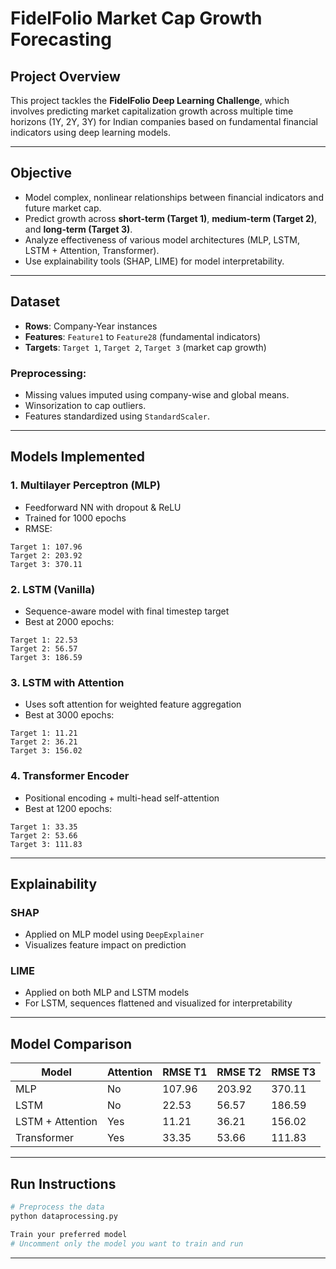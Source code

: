 # FidelFolio Market Cap Growth Forecasting

##  Project Overview
This project tackles the **FidelFolio Deep Learning Challenge**, which involves predicting market capitalization growth across multiple time horizons (1Y, 2Y, 3Y) for Indian companies based on fundamental financial indicators using deep learning models.

---

##  Objective
- Model complex, nonlinear relationships between financial indicators and future market cap.
- Predict growth across **short-term (Target 1)**, **medium-term (Target 2)**, and **long-term (Target 3)**.
- Analyze effectiveness of various model architectures (MLP, LSTM, LSTM + Attention, Transformer).
- Use explainability tools (SHAP, LIME) for model interpretability.

---

##  Dataset
- **Rows**: Company-Year instances  
- **Features**: `Feature1` to `Feature28` (fundamental indicators)  
- **Targets**: `Target 1`, `Target 2`, `Target 3` (market cap growth)

### Preprocessing:
- Missing values imputed using company-wise and global means.
- Winsorization to cap outliers.
- Features standardized using `StandardScaler`.

---

##  Models Implemented

### 1. **Multilayer Perceptron (MLP)**
- Feedforward NN with dropout & ReLU
- Trained for 1000 epochs
- RMSE:
```
Target 1: 107.96
Target 2: 203.92
Target 3: 370.11
```

### 2. **LSTM (Vanilla)**
- Sequence-aware model with final timestep target
- Best at 2000 epochs:
```
Target 1: 22.53
Target 2: 56.57
Target 3: 186.59
```

### 3. **LSTM with Attention**
- Uses soft attention for weighted feature aggregation
- Best at 3000 epochs:
```
Target 1: 11.21
Target 2: 36.21
Target 3: 156.02
```

### 4. **Transformer Encoder**
- Positional encoding + multi-head self-attention
- Best at 1200 epochs:
```
Target 1: 33.35
Target 2: 53.66
Target 3: 111.83
```

---

##  Explainability

###  SHAP
- Applied on MLP model using `DeepExplainer`
- Visualizes feature impact on prediction

###  LIME
- Applied on both MLP and LSTM models
- For LSTM, sequences flattened and visualized for interpretability

---

##  Model Comparison
| Model              | Attention | RMSE T1 | RMSE T2 | RMSE T3 |
|--------------------|-----------|---------|---------|---------|
| MLP                | No        | 107.96  | 203.92  | 370.11  |
| LSTM               | No        | 22.53  | 56.57   | 186.59  |
| LSTM + Attention   | Yes       | 11.21   | 36.21   | 156.02  |
| Transformer        | Yes       | 33.35   | 53.66   | 111.83  |

---

##  Run Instructions
```bash
# Preprocess the data
python dataprocessing.py

Train your preferred model
# Uncomment only the model you want to train and run

```

---





